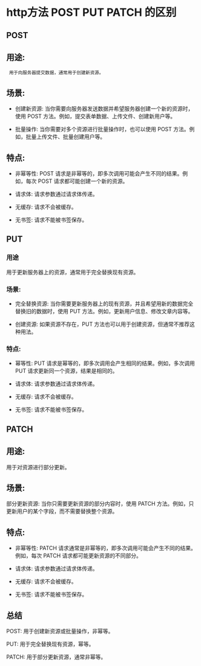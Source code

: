 # http方法 POST PUT PATCH 的区别
## POST
## 用途:
     用于向服务器提交数据，通常用于创建新资源。

## 场景:

- 创建新资源: 当你需要向服务器发送数据并希望服务器创建一个新的资源时，使用 POST 方法。例如，提交表单数据、上传文件、创建新用户等。

- 批量操作: 当你需要对多个资源进行批量操作时，也可以使用 POST 方法。例如，批量上传文件、批量创建用户等。

## 特点:

- 非幂等性: POST 请求是非幂等的，即多次调用可能会产生不同的结果。例如，每次 POST 请求都可能创建一个新的资源。

- 请求体: 请求参数通过请求体传递。

- 无缓存: 请求不会被缓存。

- 无书签: 请求不能被书签保存。


## PUT
### 用途
用于更新服务器上的资源，通常用于完全替换现有资源。

### 场景:

- 完全替换资源: 当你需要更新服务器上的现有资源，并且希望用新的数据完全替换旧的数据时，使用 PUT 方法。例如，更新用户信息、修改文章内容等。

- 创建资源: 如果资源不存在，PUT 方法也可以用于创建资源，但通常不推荐这种用法。

### 特点:

- 幂等性: PUT 请求是幂等的，即多次调用会产生相同的结果。例如，多次调用 PUT 请求更新同一个资源，结果是相同的。

- 请求体: 请求参数通过请求体传递。

- 无缓存: 请求不会被缓存。

- 无书签: 请求不能被书签保存。

##  PATCH
## 用途: 
用于对资源进行部分更新。

## 场景:

部分更新资源: 当你只需要更新资源的部分内容时，使用 PATCH 方法。例如，只更新用户的某个字段，而不需要替换整个资源。

## 特点:

- 非幂等性: PATCH 请求通常是非幂等的，即多次调用可能会产生不同的结果。例如，每次 PATCH 请求都可能更新资源的不同部分。

- 请求体: 请求参数通过请求体传递。

- 无缓存: 请求不会被缓存。

- 无书签: 请求不能被书签保存。


## 总结
POST: 用于创建新资源或批量操作，非幂等。

PUT: 用于完全替换现有资源，幂等。

PATCH: 用于部分更新资源，通常非幂等。